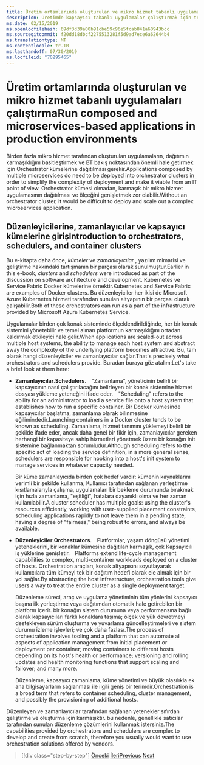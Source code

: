 ```yaml
---
title: Üretim ortamlarında oluşturulan ve mikro hizmet tabanlı uygulamaları çalıştırma
description: Üretimde kapsayıcı tabanlı uygulamalar çalıştırmak için temel bileşenleri öğrenin
ms.date: 02/15/2019
ms.openlocfilehash: 69df3d39a00b91cbe59c96e5fcab841a60943bcc
ms.sourcegitcommit: f20dd18dbcf2275513281f5d9ad7ece6a62644b4
ms.translationtype: MT
ms.contentlocale: tr-TR
ms.lasthandoff: 07/30/2019
ms.locfileid: "70295465"
---
```

# <a name="run-composed-and-microservices-based-applications-in-production-environments"></a><span data-ttu-id="50364-103">Üretim ortamlarında oluşturulan ve mikro hizmet tabanlı uygulamaları çalıştırma</span><span class="sxs-lookup"><span data-stu-id="50364-103">Run composed and microservices-based applications in production environments</span></span>

<span data-ttu-id="50364-104">Birden fazla mikro hizmet tarafından oluşturulan uygulamaların, dağıtımın karmaşıklığını basitleştirmek ve BT bakış noktasından önemli hale getirmek için Orchestrator kümelerine dağıtılması gerekir.</span><span class="sxs-lookup"><span data-stu-id="50364-104">Applications composed by multiple microservices do need to be deployed into orchestrator clusters in order to simplify the complexity of deployment and make it viable from an IT point of view.</span></span> <span data-ttu-id="50364-105">Orchestrator kümesi olmadan, karmaşık bir mikro hizmet uygulamasının dağıtılması ve ölçeğini genişletmek zor olabilir.</span><span class="sxs-lookup"><span data-stu-id="50364-105">Without an orchestrator cluster, it would be difficult to deploy and scale out a complex microservices application.</span></span>

## <a name="introduction-to-orchestrators-schedulers-and-container-clusters"></a><span data-ttu-id="50364-106">Düzenleyicilerine, zamanlayıcılar ve kapsayıcı kümelerine giriş</span><span class="sxs-lookup"><span data-stu-id="50364-106">Introduction to orchestrators, schedulers, and container clusters</span></span>

<span data-ttu-id="50364-107">Bu e-kitapta daha önce, *kümeler* ve *zamanlayıcılar* , yazılım mimarisi ve geliştirme hakkındaki tartışmanın bir parçası olarak sunulmuştur.</span><span class="sxs-lookup"><span data-stu-id="50364-107">Earlier in this e-book, *clusters* and *schedulers* were introduced as part of the discussion on software architecture and development.</span></span> <span data-ttu-id="50364-108">Kubernetes ve Service Fabric Docker kümelerine örnektir.</span><span class="sxs-lookup"><span data-stu-id="50364-108">Kubernetes and Service Fabric are examples of Docker clusters.</span></span> <span data-ttu-id="50364-109">Bu düzenleyiciler her ikisi de Microsoft Azure Kubernetes hizmeti tarafından sunulan altyapının bir parçası olarak çalışabilir.</span><span class="sxs-lookup"><span data-stu-id="50364-109">Both of these orchestrators can run as a part of the infrastructure provided by Microsoft Azure Kubernetes Service.</span></span>

<span data-ttu-id="50364-110">Uygulamalar birden çok konak sisteminde ölçeklendirildiğinde, her bir konak sistemini yönetebilir ve temel alınan platformun karmaşıklığını ortadan kaldırmak etkileyici hale gelir.</span><span class="sxs-lookup"><span data-stu-id="50364-110">When applications are scaled-out across multiple host systems, the ability to manage each host system and abstract away the complexity of the underlying platform becomes attractive.</span></span> <span data-ttu-id="50364-111">Bu, tam olarak hangi düzenleyiciler ve zamanlayıcılar sağlar.</span><span class="sxs-lookup"><span data-stu-id="50364-111">That's precisely what orchestrators and schedulers provide.</span></span> <span data-ttu-id="50364-112">Buradan buraya göz atalım:</span><span class="sxs-lookup"><span data-stu-id="50364-112">Let's take a brief look at them here:</span></span>

- <span data-ttu-id="50364-113">**Zamanlayıcılar**.</span><span class="sxs-lookup"><span data-stu-id="50364-113">**Schedulers**.</span></span><span data-ttu-id="50364-114"> "Zamanlama", yöneticinin belirli bir kapsayıcının nasıl çalıştırılacağını belirleyen bir konak sistemine hizmet dosyası yükleme yeteneğini ifade eder.</span><span class="sxs-lookup"><span data-stu-id="50364-114"> "Scheduling" refers to the ability for an administrator to load a service file onto a host system that establishes how to run a specific container.</span></span> <span data-ttu-id="50364-115">Bir Docker kümesinde kapsayıcılar başlatma, zamanlama olarak bilinmesine eğilimindedir.</span><span class="sxs-lookup"><span data-stu-id="50364-115">Launching containers in a Docker cluster tends to be known as scheduling.</span></span> <span data-ttu-id="50364-116">Zamanlama, hizmet tanımını yüklemeyi belirli bir şekilde ifade eder, ancak daha genel bir fikir için, zamanlayıcılar gereken herhangi bir kapasiteye sahip hizmetleri yönetmek üzere bir konağın init sistemine bağlanmaktan sorumludur.</span><span class="sxs-lookup"><span data-stu-id="50364-116">Although scheduling refers to the specific act of loading the service definition, in a more general sense, schedulers are responsible for hooking into a host's init system to manage services in whatever capacity needed.</span></span>

   <span data-ttu-id="50364-117">Bir küme zamanlayıcıda birden çok hedef vardır: kümenin kaynaklarını verimli bir şekilde kullanma, Kullanıcı tarafından sağlanan yerleştirme kısıtlamalarıyla çalışma, uygulamaları bir bekleme durumunda bırakmak için hızla zamanlama, "eşitliği", hatalara dayanıklı olma ve her zaman kullanılabilir.</span><span class="sxs-lookup"><span data-stu-id="50364-117">A cluster scheduler has multiple goals: using the cluster's resources efficiently, working with user-supplied placement constraints, scheduling applications rapidly to not leave them in a pending state, having a degree of "fairness," being robust to errors, and always be available.</span></span>

- <span data-ttu-id="50364-118">**Düzenleyiciler**.</span><span class="sxs-lookup"><span data-stu-id="50364-118">**Orchestrators**.</span></span><span data-ttu-id="50364-119"> Platformlar, yaşam döngüsü yönetimi yeteneklerini, bir konaklar kümesine dağıtılan karmaşık, çok Kapsayıcılı iş yüklerine genişletir.</span><span class="sxs-lookup"><span data-stu-id="50364-119"> Platforms extend life-cycle management capabilities to complex, multi-container workloads deployed on a cluster of hosts.</span></span> <span data-ttu-id="50364-120">Orchestration araçları, konak altyapısını soyutlayarak kullanıcılara tüm kümeyi tek bir dağıtım hedefi olarak ele almak için bir yol sağlar.</span><span class="sxs-lookup"><span data-stu-id="50364-120">By abstracting the host infrastructure, orchestration tools give users a way to treat the entire cluster as a single deployment target.</span></span>

   <span data-ttu-id="50364-121">Düzenleme süreci, araç ve uygulama yönetiminin tüm yönlerini kapsayıcı başına ilk yerleştirme veya dağıtımdan otomatik hale getirebilen bir platform içerir. bir konağın sistem durumuna veya performansına bağlı olarak kapsayıcıları farklı konaklara taşıma; ölçek ve yük devretmeyi destekleyen sürüm oluşturma ve yuvarlama güncelleştirmeleri ve sistem durumu izleme işlevleri; ve çok daha fazlası.</span><span class="sxs-lookup"><span data-stu-id="50364-121">The process of orchestration involves tooling and a platform that can automate all aspects of application management from initial placement or deployment per container; moving containers to different hosts depending on its host's health or performance; versioning and rolling updates and health monitoring functions that support scaling and failover; and many more.</span></span>

   <span data-ttu-id="50364-122">Düzenleme, kapsayıcı zamanlama, küme yönetimi ve büyük olasılıkla ek ana bilgisayarların sağlanması ile ilgili geniş bir terimdir.</span><span class="sxs-lookup"><span data-stu-id="50364-122">Orchestration is a broad term that refers to container scheduling, cluster management, and possibly the provisioning of additional hosts.</span></span>

<span data-ttu-id="50364-123">Düzenleyen ve zamanlayıcılar tarafından sağlanan yetenekler sıfırdan geliştirme ve oluşturma için karmaşıktır. bu nedenle, genellikle satıcılar tarafından sunulan düzenleme çözümlerini kullanmak istersiniz.</span><span class="sxs-lookup"><span data-stu-id="50364-123">The capabilities provided by orchestrators and schedulers are complex to develop and create from scratch, therefore you usually would want to use orchestration solutions offered by vendors.</span></span>

>[!div class="step-by-step"]
><span data-ttu-id="50364-124">[Önceki](index.md)
>[İleri](manage-production-docker-environments.md)</span><span class="sxs-lookup"><span data-stu-id="50364-124">[Previous](index.md)
[Next](manage-production-docker-environments.md)</span></span>
